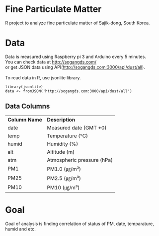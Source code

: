 # Fine Particulate Matter
R project to analyze fine particulate matter of Sajik-dong, South Korea.

# Data
Data is measured using Raspberry pi 3 and Arduino every 5 minutes.<br>
You can check data at http://sogangds.com/<br>
or get JSON data using API(http://sogangds.com:3000/api/dust/all).<br><br>
To read data in R, use jsonlite library.<br>
```
library(jsonlite)
data <- fromJSON('http://sogangds.com:3000/api/dust/all')
```

## Data Columns

<table>
<tr><td><b>Column Name</b></td><td><b>Description</b></td></tr>
<tr><td>date</td><td>Measured date (GMT +0)</td></tr>
<tr><td>temp</td><td>Temperature (℃)</td></tr>
<tr><td>humid</td><td>Humidity (%)</td></tr>
<tr><td>alt</td><td>Altitude (m)</td></tr>
<tr><td>atm</td><td>Atmospheric pressure (hPa)</td></tr>
<tr><td>PM1</td><td>PM1.0 (㎍/m³)</td></tr>
<tr><td>PM25</td><td>PM2.5 (㎍/m³)</td></tr>
<tr><td>PM10</td><td>PM10 (㎍/m³)</td></tr>
</table>

# Goal
Goal of analysis is finding correlation of status of PM, date, temparature, humid and etc.
